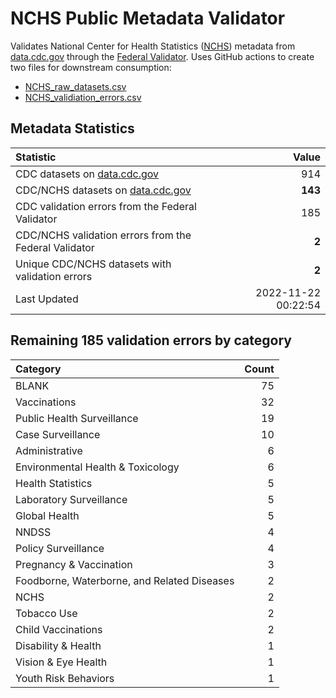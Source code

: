 # NCHS Public Metadata Validator

Validates National Center for Health Statistics ([NCHS](https://www.cdc.gov/nchs/index.htm)) metadata from [data.cdc.gov](https://data.cdc.gov/browse?category=NCHS) through the [Federal Validator](https://dashboard.data.gov/validate). Uses GitHub actions to create two files for downstream consumption:


+ [NCHS_raw_datasets.csv](NCHS_raw_datasets.csv)
+ [NCHS_validiation_errors.csv](NCHS_validiation_errors.csv)


## Metadata Statistics

| Statistic | Value |
| :---      | ---:  |
| CDC datasets on [data.cdc.gov](https://data.cdc.gov/) | 914 |
| CDC/NCHS datasets on [data.cdc.gov](https://data.cdc.gov/browse?category=NCHS)| **143** |
| CDC validation errors from the Federal Validator | 185 |
| CDC/NCHS validation errors from the Federal Validator | **2** |
| Unique CDC/NCHS datasets with validation errors | **2** |
| Last Updated | 2022-11-22 00:22:54 |


## Remaining 185 validation errors by category

| Category | Count |
| :---     | ---:  |
|BLANK|75|
|Vaccinations|32|
|Public Health Surveillance|19|
|Case Surveillance|10|
|Administrative|6|
|Environmental Health & Toxicology|6|
|Health Statistics|5|
|Laboratory Surveillance|5|
|Global Health|5|
|NNDSS|4|
|Policy Surveillance|4|
|Pregnancy & Vaccination|3|
|Foodborne, Waterborne, and Related Diseases|2|
|NCHS|2|
|Tobacco Use|2|
|Child Vaccinations|2|
|Disability & Health|1|
|Vision & Eye Health|1|
|Youth Risk Behaviors|1|